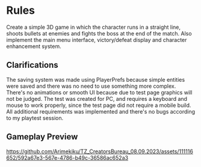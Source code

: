 # Rules
Create a simple 3D game in which the character runs in a straight line, shoots bullets at enemies and fights the boss at the end of the match. 
Also implement the main menu interface, victory/defeat display and character enhancement system.

## Clarifications
The saving system was made using PlayerPrefs because simple entities were saved and there was no need to use something more complex.
There's no animations or smooth UI because due to test page graphics will not be judged.
The test was created for PC, and requires a keyboard and mouse to work properly, since the test page did not require a mobile build.
All additional requirements was implemented and there's no bugs according to my playtest session.

## Gameplay Preview


https://github.com/Arimekiku/TZ_CreatorsBureau_08.09.2023/assets/111116652/592a67e3-567e-4786-b49c-36586ac652a3

